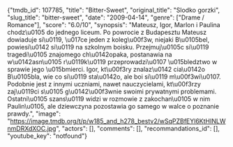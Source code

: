 {"tmdb_id": 107785, "title": "Bitter-Sweet", "original_title": "Slodko gorzki", "slug_title": "bitter-sweet", "date": "2009-04-14", "genre": ["Drame / Romance"], "score": "6.0/10", "synopsis": "Mateusz, Igor, Marlon i Paulina chodz\u0105 do jednego liceum. Po powrocie z Budapesztu Mateusz dowiaduje si\u0119, \u017ce jeden z koleg\u00f3w, niejaki B\u0105bel, powiesi\u0142 si\u0119 na szkolnym boisku. Przejmuj\u0105c si\u0119 tragedi\u0105 znajomego ch\u0142opaka, postanawia na w\u0142asn\u0105 r\u0119k\u0119 przeprowadzi\u0107 \u015bledztwo w sprawie jego \u015bmierci. Igor, kt\u00f3ry znalaz\u0142 cia\u0142o B\u0105bla, wie co si\u0119 sta\u0142o, ale boi si\u0119 m\u00f3wi\u0107. Podobnie jest z innymi uczniami, nawet nauczycielami, kt\u00f3rzy zaj\u0119ci s\u0105 g\u0142\u00f3wnie swoimi prywatnymi problemami. Ostatni\u0105 szans\u0119 widzi w rozmowie z zakochan\u0105 w nim Paulin\u0105, ale dziewczyna pozostawia go samego w walce o poznanie prawdy.", "image": "https://image.tmdb.org/t/p/w185_and_h278_bestv2/wSqPZBfEYl6KtHINLWnmDRXdXOC.jpg", "actors": [], "comments": [], "recommandations_id": [], "youtube_key": "notfound"}